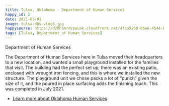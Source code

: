 ```yaml
---
title: Tulsa, Oklahoma - Department of Human Services
happy_id: 2
date: 2021-05-01
image: tulsa-dhs-vlog3.jpg 
happysource: https://d20hbmrdzpuuak.cloudfront.net/4fca9260-b6e6-4544-b043-da114de05595/AppleHLS1/tulsa-dhs.m3u8
tags: [Tulsa, Department of Human Services]
---
```


Department of Human Services

The Department of Human Services here in Tulsa moved their headquarters to a new location, and wanted a small playground installed for the families that visit. The building had the perfect set up; there was an existing patio, enclosed with wrought iron fencing, and this is where we installed the new structure. The playground unit we chose packs a lot of “punch” given the size of it, and the poured in place surfacing adds the finishing touch. This was completed in July 2021.

* [Learn more about Oklahoma Human Services](https://oklahoma.gov/okdhs.html)

